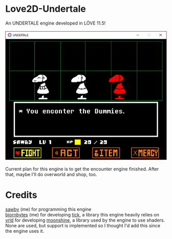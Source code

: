 # Love2D-Undertale
An UNDERTALE engine developed in LÖVE 11.5!</br></br>![A screenshot of the W.I.P battle engine](./github/images/screenshot.png "Screenshot of the W.I.P battle engine")</br></br>Current plan for this engine is to get the encounter engine finished. After that, maybe I'll do overworld and shop, too.
# Credits
[sawby](https://github.com/bradensMG) (me) for programming this engine</br>[bjornbytes](https://github.com/bjornbytes) (me) for developing [tick](https://github.com/bjornbytes/tick), a library this engine heavily relies on</br>[vrld](https://github.com/vrld) for developing [moonshine](https://github.com/vrld/moonshine), a library used by the engine to use shaders. None are used, but support is implemented so I thought I'd add this since the engine uses it.